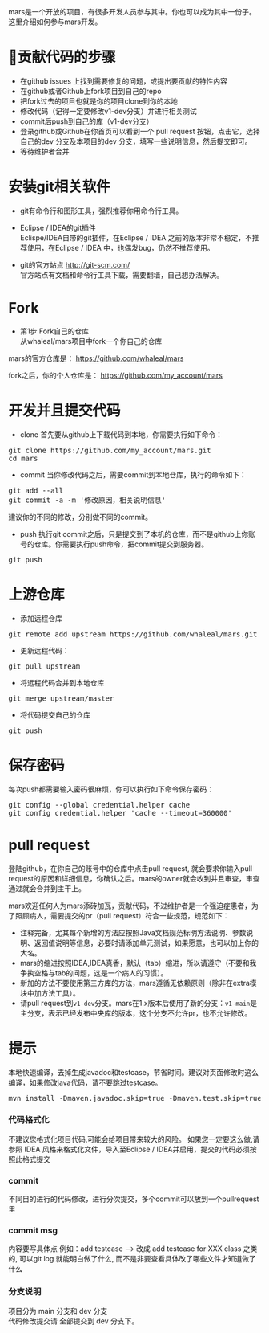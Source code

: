 mars是一个开放的项目，有很多开发人员参与其中。你也可以成为其中一份子。这里介绍如何参与mars开发。

# 🧬贡献代码的步骤
* 在github issues 上找到需要修复的问题，或提出要贡献的特性内容  
* 在github或者Github上fork项目到自己的repo  
* 把fork过去的项目也就是你的项目clone到你的本地  
* 修改代码（记得一定要修改v1-dev分支）并进行相关测试  
* commit后push到自己的库（v1-dev分支）  
* 登录github或Github在你首页可以看到一个 pull request 按钮，点击它，选择自己的dev 分支及本项目的dev 分支，填写一些说明信息，然后提交即可。  
* 等待维护者合并  

# 安装git相关软件 <br/>
* git有命令行和图形工具，强烈推荐你用命令行工具。

* Eclipse / IDEA的git插件 <br/>
Eclispe/IDEA自带的git插件，在Eclipse / IDEA 之前的版本非常不稳定，不推荐使用，在Eclipse / IDEA 中，也偶发bug，仍然不推荐使用。

* git的官方站点
http://git-scm.com/ <br/>
官方站点有文档和命令行工具下载，需要翻墙，自己想办法解决。

# Fork
* 第1步 Fork自己的仓库<br>
从whaleal/mars项目中fork一个你自己的仓库

mars的官方仓库是：
https://github.com/whaleal/mars

fork之后，你的个人仓库是：
https://github.com/my_account/mars 

# 开发并且提交代码

* clone
首先要从github上下载代码到本地，你需要执行如下命令：
<pre>
git clone https://github.com/my_account/mars.git 
cd mars
</pre>

* commit
当你修改代码之后，需要commit到本地仓库，执行的命令如下：
<pre>
git add --all
git commit -a -m '修改原因，相关说明信息'
</pre>
建议你的不同的修改，分别做不同的commit。

* push
执行git commit之后，只是提交到了本机的仓库，而不是github上你账号的仓库。你需要执行push命令，把commit提交到服务器。
<pre>
git push
</pre>

# 上游仓库
* 添加远程仓库 <br>
<pre>
git remote add upstream https://github.com/whaleal/mars.git 
</pre> 

* 更新远程代码：
<pre>
git pull upstream
</pre>

* 将远程代码合并到本地仓库
<pre>
git merge upstream/master
</pre>

* 将代码提交自己的仓库
<pre>
git push
</pre>

# 保存密码 
每次push都需要输入密码很麻烦，你可以执行如下命令保存密码：
<pre>
git config --global credential.helper cache
git config credential.helper 'cache --timeout=360000'
</pre>

# pull request
登陆github，在你自己的账号中的仓库中点击pull request, 就会要求你输入pull request的原因和详细信息，你确认之后。mars的owner就会收到并且审查，审查通过就会合并到主干上。

mars欢迎任何人为mars添砖加瓦，贡献代码，不过维护者是一个强迫症患者，为了照顾病人，需要提交的pr（pull request）符合一些规范，规范如下：
* 注释完备，尤其每个新增的方法应按照Java文档规范标明方法说明、参数说明、返回值说明等信息，必要时请添加单元测试，如果愿意，也可以加上你的大名。
* mars的缩进按照IDEA,IDEA真香，默认（tab）缩进，所以请遵守（不要和我争执空格与tab的问题，这是一个病人的习惯）。
* 新加的方法不要使用第三方库的方法，mars遵循无依赖原则（除非在extra模块中加方法工具）。
* 请pull request到`v1-dev`分支。mars在1.x版本后使用了新的分支：`v1-main`是主分支，表示已经发布中央库的版本，这个分支不允许pr，也不允许修改。


# 提示
本地快速编译，去掉生成javadoc和testcase，节省时间。建议对页面修改时这么编译，如果修改java代码，请不要跳过testcase。
<pre>
mvn install -Dmaven.javadoc.skip=true -Dmaven.test.skip=true
</pre>


### 代码格式化
不建议您格式化项目代码,可能会给项目带来较大的风险。
如果您一定要这么做,请参照 IDEA 风格来格式化文件，导入至Eclipse / IDEA并启用，提交的代码必须按照此格式提交

### commit
不同目的进行的代码修改，进行分次提交，多个commit可以放到一个pullrequest里

### commit msg
内容要写具体点
例如：add testcase --> 改成 add testcase for XXX class 之类的, 可以git log 就能明白做了什么, 而不是非要查看具体改了哪些文件才知道做了什么

### 分支说明 
项目分为 main  分支和 dev  分支   
代码修改提交请 全部提交到 dev  分支下。  

